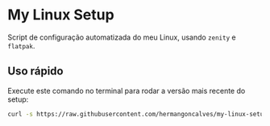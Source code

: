 # My Linux Setup

Script de configuração automatizada do meu Linux, usando `zenity` e `flatpak`.

## Uso rápido

Execute este comando no terminal para rodar a versão mais recente do setup:

```bash
curl -s https://raw.githubusercontent.com/hermangoncalves/my-linux-setup/main/src/linux-setup.sh | bash
